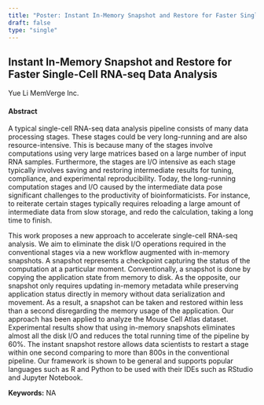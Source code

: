 ```yaml
---
title: "Poster: Instant In-Memory Snapshot and Restore for Faster Single-Cell RNA-seq Data Analysis"
draft: false
type: "single"
---
```


## Instant In-Memory Snapshot and Restore for Faster Single-Cell RNA-seq Data Analysis
Yue Li
MemVerge Inc.
#### Abstract

A typical single-cell RNA-seq data analysis pipeline consists of many data processing stages. These stages could be very long-running and are also resource-intensive. This is because many of the stages involve computations using very large matrices based on a large number of input RNA samples. Furthermore, the stages are I/O intensive as each stage typically involves saving and restoring intermediate results for tuning, compliance, and experimental reproducibility. Today, the long-running computation stages and I/O caused by the intermediate data pose significant challenges to the productivity of bioinformaticists. For instance, to reiterate certain stages typically requires reloading a large amount of intermediate data from slow storage, and redo the calculation, taking a long time to finish.

This work proposes a new approach to accelerate single-cell RNA-seq analysis.  We aim to eliminate the disk I/O operations required in the conventional stages via a new workflow augmented with in-memory snapshots. A snapshot represents a checkpoint capturing the status of the computation at a particular moment. Conventionally, a snapshot is done by copying the application state from memory to disk. As the opposite, our snapshot only requires updating in-memory metadata while preserving application status directly in memory without data serialization and movement. As a result, a snapshot can be taken and restored within less than a second disregarding the memory usage of the application. Our approach has been applied to analyze the Mouse Cell Atlas dataset. Experimental results show that using in-memory snapshots eliminates almost all the disk I/O and reduces the total running time of the pipeline by 60%. The instant snapshot restore allows data scientists to restart a stage within one second comparing to more than 800s in the conventional pipeline. Our framework is shown to be general and supports popular languages such as R and Python to be used with their IDEs such as RStudio and Jupyter Notebook.

**Keywords:** NA
